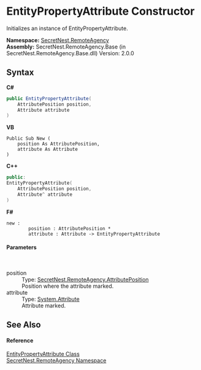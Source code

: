 # EntityPropertyAttribute Constructor 
 

Initializes an instance of EntityPropertyAttribute.

**Namespace:**&nbsp;<a href="N_SecretNest_RemoteAgency">SecretNest.RemoteAgency</a><br />**Assembly:**&nbsp;SecretNest.RemoteAgency.Base (in SecretNest.RemoteAgency.Base.dll) Version: 2.0.0

## Syntax

**C#**<br />
``` C#
public EntityPropertyAttribute(
	AttributePosition position,
	Attribute attribute
)
```

**VB**<br />
``` VB
Public Sub New ( 
	position As AttributePosition,
	attribute As Attribute
)
```

**C++**<br />
``` C++
public:
EntityPropertyAttribute(
	AttributePosition position, 
	Attribute^ attribute
)
```

**F#**<br />
``` F#
new : 
        position : AttributePosition * 
        attribute : Attribute -> EntityPropertyAttribute
```


#### Parameters
&nbsp;<dl><dt>position</dt><dd>Type: <a href="T_SecretNest_RemoteAgency_AttributePosition">SecretNest.RemoteAgency.AttributePosition</a><br />Position where the attribute marked.</dd><dt>attribute</dt><dd>Type: <a href="https://docs.microsoft.com/dotnet/api/system.attribute" target="_blank">System.Attribute</a><br />Attribute marked.</dd></dl>

## See Also


#### Reference
<a href="T_SecretNest_RemoteAgency_EntityPropertyAttribute">EntityPropertyAttribute Class</a><br /><a href="N_SecretNest_RemoteAgency">SecretNest.RemoteAgency Namespace</a><br />